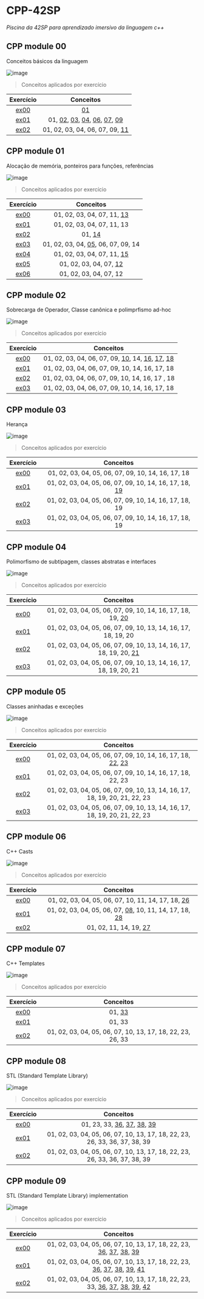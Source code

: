 # CPP-42SP
_Piscina da 42SP para aprendizado imersivo da linguagem c++_

## CPP module 00
Conceitos básicos da linguagem

![image](https://github.com/Thayhabeck/CPP-42SP/assets/83835069/0f0dda19-b6c9-4f5e-a2cb-391a7fdcc977)



>Conceitos aplicados por exercício

| **Exercício**  | **Conceitos** |
| :---: | :---: |
| [ex00](CPP_module00/ex00) | [01](concept/01_stdio_Functions) |
| [ex01](CPP_module00/ex01) | 01, [02](concept/02_classes_and_instances), [03](concept/03_member_atributes_and_functions), [04](concept/04_this), [06](concept/06_const), [07](concept/07_visibility), [09](concept/09_acessors)  |
| [ex02](CPP_module00/ex02) | 01, 02, 03, 04, 06, 07, 09, [11](concept/11_nomMember_attr_func)|


## CPP module 01
Alocação de memória, ponteiros para funções, referências

![image](https://github.com/Thayhabeck/CPP-42SP/assets/83835069/abb4ebaf-ba7b-4b3c-80c6-c69e01490366)


>Conceitos aplicados por exercício

| **Exercício**  | **Conceitos** |
| :---: | :---: |
| [ex00](CPP_module01/ex00) | 01, 02, 03, 04, 07, 11, [13](concept/13_new_and_delete)|
| [ex01](CPP_module01/ex01) | 01, 02, 03, 04, 07, 11, 13|
| [ex02](CPP_module01/ex02) | 01, [14](concept/14_references)|
| [ex03](CPP_module01/ex03) | 01, 02, 03, 04, [05](concept/05_init_list), 06, 07, 09, 14|
| [ex04](CPP_module01/ex04) | 01, 02, 03, 04, 07, 11, [15](concept/15_filestream)|
| [ex05](CPP_module01/ex05) | 01, 02, 03, 04, 07, [12](concept/12_pointer_to_member)|
| [ex06](CPP_module01/ex06) | 01, 02, 03, 04, 07, 12|


## CPP module 02
Sobrecarga de Operador, Classe canônica e polimprfismo ad-hoc

![image](https://github.com/Thayhabeck/CPP-42SP/assets/83835069/abb4ebaf-ba7b-4b3c-80c6-c69e01490366)


>Conceitos aplicados por exercício

| **Exercício**  | **Conceitos** |
| :---: | :---: |
| [ex00](CPP_module02/ex00) | 01, 02, 03, 04, 06, 07, 09, [10](concept/10_comparisons), 14, [16](concept/16_ad-hoc_polymorphism), [17](concept/17_operator_overload), [18](concept/18_canonical_form) |
| [ex01](CPP_module02/ex01) | 01, 02, 03, 04, 06, 07, 09, 10, 14, 16, 17, 18 |
| [ex02](CPP_module02/ex02) | 01, 02, 03, 04, 06, 07, 09, 10, 14, 16, 17 , 18 |
| [ex03](CPP_module02/ex03) | 01, 02, 03, 04, 06, 07, 09, 10, 14, 16, 17, 18 |


## CPP module 03
Herança

![image](https://github.com/Thayhabeck/CPP-42SP/assets/83835069/abb4ebaf-ba7b-4b3c-80c6-c69e01490366)


>Conceitos aplicados por exercício

| **Exercício**  | **Conceitos** |
| :---: | :---: |
| [ex00](CPP_module03/ex00) | 01, 02, 03, 04, 05, 06, 07, 09, 10, 14, 16, 17, 18 |
| [ex01](CPP_module03/ex01) | 01, 02, 03, 04, 05, 06, 07, 09, 10, 14, 16, 17, 18, [19](concept/19_inheritance) |
| [ex02](CPP_module03/ex02) | 01, 02, 03, 04, 05, 06, 07, 09, 10, 14, 16, 17, 18, 19 |
| [ex03](CPP_module03/ex03) | 01, 02, 03, 04, 05, 06, 07, 09, 10, 14, 16, 17, 18, 19 |


## CPP module 04
Polimorfismo de subtipagem, classes abstratas e interfaces

![image](https://github.com/Thayhabeck/CPP-42SP/assets/83835069/abb4ebaf-ba7b-4b3c-80c6-c69e01490366)


>Conceitos aplicados por exercício

| **Exercício**  | **Conceitos** |
| :---: | :---: |
| [ex00](CPP_module04/ex00) | 01, 02, 03, 04, 05, 06, 07, 09, 10, 14, 16, 17, 18, 19, [20](concept/20_sub-typing-polimorphism) |
| [ex01](CPP_module04/ex01) | 01, 02, 03, 04, 05, 06, 07, 09, 10, 13, 14, 16, 17, 18, 19, 20 |
| [ex02](CPP_module04/ex02) | 01, 02, 03, 04, 05, 06, 07, 09, 10, 13, 14, 16, 17, 18, 19, 20, [21](concept/21_abstract_classes_and_interfaces) |
| [ex03](CPP_module04/ex03) | 01, 02, 03, 04, 05, 06, 07, 09, 10, 13, 14, 16, 17, 18, 19, 20, 21 |


## CPP module 05
Classes aninhadas e exceções

![image](https://github.com/Thayhabeck/CPP-42SP/assets/83835069/abb4ebaf-ba7b-4b3c-80c6-c69e01490366)


>Conceitos aplicados por exercício

| **Exercício**  | **Conceitos** |
| :---: | :---: |
| [ex00](CPP_module05/ex00) | 01, 02, 03, 04, 05, 06, 07, 09, 10, 14, 16, 17, 18, [22](concept/22_nested_classes), [23](concept/23_exceptions) |
| [ex01](CPP_module05/ex01) | 01, 02, 03, 04, 05, 06, 07, 09, 10, 14, 16, 17, 18, 22, 23 |
| [ex02](CPP_module05/ex02) | 01, 02, 03, 04, 05, 06, 07, 09, 10, 13, 14, 16, 17, 18, 19, 20, 21, 22, 23 |
| [ex03](CPP_module05/ex03) | 01, 02, 03, 04, 05, 06, 07, 09, 10, 13, 14, 16, 17, 18, 19, 20, 21, 22, 23 |


## CPP module 06
C++ Casts

![image](https://github.com/Thayhabeck/CPP-42SP/assets/83835069/abb4ebaf-ba7b-4b3c-80c6-c69e01490366)


>Conceitos aplicados por exercício

| **Exercício**  | **Conceitos** |
| :---: | :---: |
| [ex00](CPP_module06/ex00) | 01, 02, 03, 04, 05, 06, 07, 10, 11, 14, 17, 18, [26](concept/26_static_cast) |
| [ex01](CPP_module06/ex01) | 01, 02, 03, 04, 05, 06, 07, [08](concept/08_classes_vs_structs), 10, 11, 14, 17, 18, [28](concept/28_reinterpret_cast) |
| [ex02](CPP_module06/ex02) | 01, 02, 11, 14, 19, [27](concept/27_dynamic_cast) |


## CPP module 07
C++ Templates

![image](https://github.com/Thayhabeck/CPP-42SP/assets/83835069/abb4ebaf-ba7b-4b3c-80c6-c69e01490366)


>Conceitos aplicados por exercício

| **Exercício**  | **Conceitos** |
| :---: | :---: |
| [ex00](CPP_module07/ex00) | 01, [33](concept/33_templates) |
| [ex01](CPP_module07/ex01) | 01, 33 |
| [ex02](CPP_module07/ex02) | 01, 02, 03, 04, 05, 06, 07, 10, 13, 17, 18, 22, 23, 26, 33 |


## CPP module 08
STL (Standard Template Library)

![image](https://github.com/Thayhabeck/CPP-42SP/assets/83835069/abb4ebaf-ba7b-4b3c-80c6-c69e01490366)


>Conceitos aplicados por exercício

| **Exercício**  | **Conceitos** |
| :---: | :---: |
| [ex00](CPP_module08/ex00) | 01, 23, 33, [36](concept/36_STL), [37](concept/37_STL_containers), [38](concept/38_STL_algorithms), [39](concept/39_STL_iterators) |
| [ex01](CPP_module08/ex01) | 01, 02, 03, 04, 05, 06, 07, 10, 13, 17, 18, 22, 23, 26, 33, 36, 37, 38, 39 |
| [ex02](CPP_module08/ex02) | 01, 02, 03, 04, 05, 06, 07, 10, 13, 17, 18, 22, 23, 26, 33, 36, 37, 38, 39 |


## CPP module 09
STL (Standard Template Library) implementation

![image](https://github.com/Thayhabeck/CPP-42SP/assets/83835069/abb4ebaf-ba7b-4b3c-80c6-c69e01490366)


>Conceitos aplicados por exercício

| **Exercício**  | **Conceitos** |
| :---: | :---: |
| [ex00](CPP_module09/ex00) | 01, 02, 03, 04, 05, 06, 07, 10, 13, 17, 18, 22, 23, [36](concept/36_STL), [37](concept/37_STL_containers), [38](concept/38_STL_algorithms), [39](concept/39_STL_iterators) |
| [ex01](CPP_module09/ex01) | 01, 02, 03, 04, 05, 06, 07, 10, 13, 17, 18, 22, 23, [36](concept/36_STL), [37](concept/37_STL_containers), [38](concept/38_STL_algorithms), [39](concept/39_STL_iterators), [41](concept/41_RPN) |
| [ex02](CPP_module09/ex02) | 01, 02, 03, 04, 05, 06, 07, 10, 13, 17, 18, 22, 23, 33, [36](concept/36_STL), [37](concept/37_STL_containers), [38](concept/38_STL_algorithms), [39](concept/39_STL_iterators), [42](concept/42_Ford_Johnson) |

